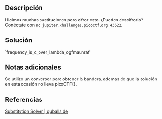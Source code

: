 ## Descripción
Hicimos muchas sustituciones para cifrar esto. ¿Puedes descifrarlo? Conéctate con `nc jupiter.challenges.picoctf.org 43522`.

## Solución
`frequency_is_c_over_lambda_ogfmaunraf

## Notas adicionales
Se utilizo un conversor para obtener la bandera, ademas de que la solución en esta ocasión no lleva picoCTF{}.

## Referencias
[Substitution Solver | guballa.de](https://www.guballa.de/substitution-solver)
